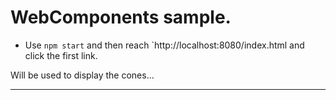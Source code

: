 # WebComponents sample.


- Use `npm start` and then reach `http://localhost:8080/index.html and click the first link.  

Will be used to display the cones...

---